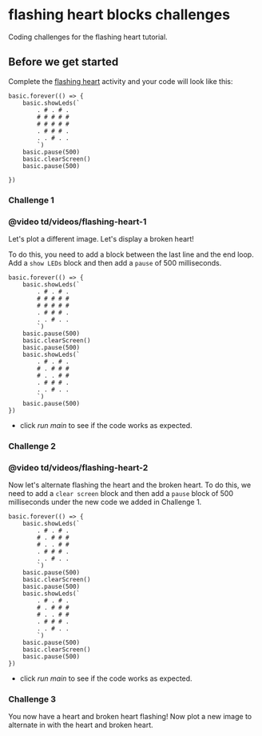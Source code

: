 # flashing heart blocks challenges

Coding challenges for the flashing heart tutorial. 

## Before we get started

Complete the [flashing heart](/microbit/lessons/flashing-heart/activity) activity and your code will look like this:

```blocks
basic.forever(() => {
    basic.showLeds(`
        . # . # .
        # # # # #
        # # # # #
        . # # # .
        . . # . .
        `)
    basic.pause(500)
    basic.clearScreen()
    basic.pause(500)

})
```


### Challenge 1

### @video td/videos/flashing-heart-1

Let's plot a different image. Let's display a broken heart!

To do this, you need to add a block between the last line and the end loop. Add a `show LEDs` block and then add a `pause` of 500 milliseconds.


```blocks
basic.forever(() => {
    basic.showLeds(`
        . # . # .
        # # # # #
        # # # # #
        . # # # .
        . . # . .
        `)
    basic.pause(500)
    basic.clearScreen()
    basic.pause(500)
    basic.showLeds(`
        . # . # .
        # . # # #
        # . . # #
        . # # # .
        . . # . .
        `)
    basic.pause(500)
})
```


* click *run main* to see if the code works as expected.

### Challenge 2

### @video td/videos/flashing-heart-2

Now let's alternate flashing the heart and the broken heart. To do this, we need to add a `clear screen` block and then add a `pause` block of 500 milliseconds under the new code we added in Challenge 1.


```blocks
basic.forever(() => {
    basic.showLeds(`
        . # . # .
        # . # # #
        # . . # #
        . # # # .
        . . # . .
        `)
    basic.pause(500)
    basic.clearScreen()
    basic.pause(500)
    basic.showLeds(`
        . # . # .
        # . # # #
        # . . # #
        . # # # .
        . . # . .
        `)
    basic.pause(500)
    basic.clearScreen()
    basic.pause(500)
})

```


* click *run main* to see if the code works as expected.

### Challenge 3

You now have a heart and broken heart flashing! Now plot a new image to alternate in with the heart and broken heart.

